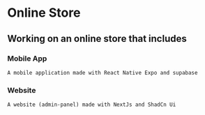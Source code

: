 
# Online Store

## Working on an online store that includes

### Mobile App

    A mobile application made with React Native Expo and supabase

### Website

    A website (admin-panel) made with NextJs and ShadCn Ui
